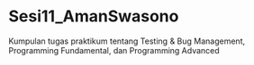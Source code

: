 # Sesi11_AmanSwasono
Kumpulan tugas praktikum tentang Testing &amp; Bug Management, Programming Fundamental, dan Programming Advanced
